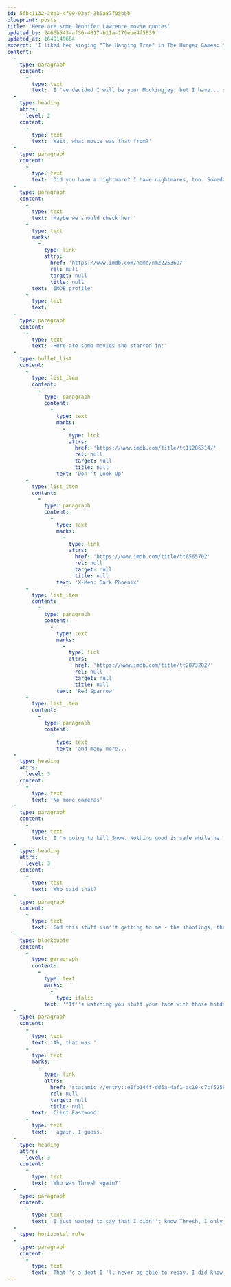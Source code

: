 ```yaml
---
id: 5fbc1132-38a3-4f99-93af-3b5a87f05bbb
blueprint: posts
title: 'Here are some Jennifer Lawrence movie quotes'
updated_by: 2466b543-af56-4817-b11a-179ebe4f5839
updated_at: 1649149664
excerpt: 'I liked her singing "The Hanging Tree" in The Hunger Games: Mockingjay, Part 1.'
content:
  -
    type: paragraph
    content:
      -
        type: text
        text: 'I''ve decided I will be your Mockingjay, but I have... some conditions. Peeta and the other tributes, Johanna Mason and Annie Cresta, will be rescued at the earliest opportunity. If and when Peeta is liberated, he will receive a full and unconditional pardon, no punishment will be inflicted. And the same goes for the other tributes.'
  -
    type: heading
    attrs:
      level: 2
    content:
      -
        type: text
        text: 'Wait, what movie was that from?'
  -
    type: paragraph
    content:
      -
        type: text
        text: 'Did you have a nightmare? I have nightmares, too. Someday I''ll explain it to you, why they came, why they won''t ever go away, but I''ll tell you how I survive it. I make a list in my head... of all the good things I''ve seen someone do. Every little thing I can remember. It''s like a game. I do it over and over. Gets a little tedious after all these years, but... there are much worse games to play.'
  -
    type: paragraph
    content:
      -
        type: text
        text: 'Maybe we should check her '
      -
        type: text
        marks:
          -
            type: link
            attrs:
              href: 'https://www.imdb.com/name/nm2225369/'
              rel: null
              target: null
              title: null
        text: 'IMDB profile'
      -
        type: text
        text: .
  -
    type: paragraph
    content:
      -
        type: text
        text: 'Here are some movies she starred in:'
  -
    type: bullet_list
    content:
      -
        type: list_item
        content:
          -
            type: paragraph
            content:
              -
                type: text
                marks:
                  -
                    type: link
                    attrs:
                      href: 'https://www.imdb.com/title/tt11286314/'
                      rel: null
                      target: null
                      title: null
                text: 'Don''t Look Up'
      -
        type: list_item
        content:
          -
            type: paragraph
            content:
              -
                type: text
                marks:
                  -
                    type: link
                    attrs:
                      href: 'https://www.imdb.com/title/tt6565702'
                      rel: null
                      target: null
                      title: null
                text: 'X-Men: Dark Phoenix'
      -
        type: list_item
        content:
          -
            type: paragraph
            content:
              -
                type: text
                marks:
                  -
                    type: link
                    attrs:
                      href: 'https://www.imdb.com/title/tt2873282/'
                      rel: null
                      target: null
                      title: null
                text: 'Red Sparrow'
      -
        type: list_item
        content:
          -
            type: paragraph
            content:
              -
                type: text
                text: 'and many more...'
  -
    type: heading
    attrs:
      level: 3
    content:
      -
        type: text
        text: 'No more cameras'
  -
    type: paragraph
    content:
      -
        type: text
        text: 'I''m going to kill Snow. Nothing good is safe while he''s alive. And I can''t make another speech about it. No more cameras. No more propos. No more Games. He needs to see my eyes when I kill him.'
  -
    type: heading
    attrs:
      level: 3
    content:
      -
        type: text
        text: 'Who said that?'
  -
    type: paragraph
    content:
      -
        type: text
        text: 'God this stuff isn''t getting to me - the shootings, the knifings, the beatings. Old ladies being bashed in the head for their social security checks. Nah that doesn''t bother me. But you know what does bother me? You know what makes me really sick to my stomach? '
  -
    type: blockquote
    content:
      -
        type: paragraph
        content:
          -
            type: text
            marks:
              -
                type: italic
            text: '"It''s watching you stuff your face with those hotdogs! Nobody - I mean nobody puts ketchup on a hot dog!"'
  -
    type: paragraph
    content:
      -
        type: text
        text: 'Ah, that was '
      -
        type: text
        marks:
          -
            type: link
            attrs:
              href: 'statamic://entry::e6fb144f-dd6a-4af1-ac10-c7cf52587c12'
              rel: null
              target: null
              title: null
        text: 'Clint Eastwood'
      -
        type: text
        text: ' again. I guess.'
  -
    type: heading
    attrs:
      level: 3
    content:
      -
        type: text
        text: 'Who was Thresh again?'
  -
    type: paragraph
    content:
      -
        type: text
        text: 'I just wanted to say that I didn''t know Thresh, I only spoke to him once. He could have killed me, but instead he showed me mercy.'
  -
    type: horizontal_rule
  -
    type: paragraph
    content:
      -
        type: text
        text: 'That''s a debt I''ll never be able to repay. I did know Rue. She wasn''t just my ally, she was my friend. I see her in the flowers that grow in the meadow by my house. I hear her in the Mockingjay song. I see her in my sister Prim. She was too young, too gentle, and I couldn''t save her. I''m sorry.'
---
```

